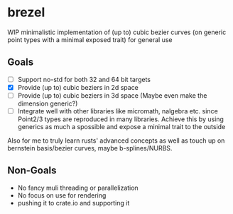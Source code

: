 # brezel

WIP minimalistic implementation of (up to) cubic bezier curves (on generic point types with a minimal exposed trait) for general use

## Goals

- [ ] Support no-std for both 32 and 64 bit targets
- [x] Provide (up to) cubic beziers in 2d space
- [ ] Provide (up to) cubic beziers in 3d space (Maybe even make the dimension generic?)
- [ ] Integrate well with other libraries like micromath, nalgebra etc. since Point2/3 types are reproduced in many libraries. Achieve this by using generics as much a spossible and expose a minimal trait to the outside

Also for me to truly learn rusts' advanced concepts as well as touch up on bernstein basis/bezier curves, maybe b-splines/NURBS.

## Non-Goals

- No fancy muli threading or parallelization  
- No focus on use for rendering
- pushing it to crate.io and supporting it
  